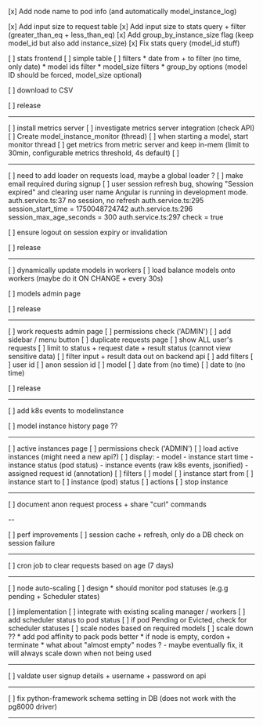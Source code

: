 [x] Add node name to pod info (and automatically model_instance_log)

[x] Add input size to request table
[x] Add input size to stats query + filter (greater_than_eq + less_than_eq)
[x] Add group_by_instance_size flag (keep model_id but also add instance_size)
[x] Fix stats query (model_id stuff)

[ ] stats frontend
  [ ] simple table
  [ ] filters
    * date from + to filter (no time, only date)
    * model ids filter
    * model_size filters
    * group_by options (model ID should be forced, model_size optional)

  [ ] download to CSV

[ ] release

---

[ ] install metrics server
[ ] investigate metrics server integration (check API)
[ ] Create model_instance_monitor (thread)
  [ ] when starting a model, start monitor thread
  [ ] get metrics from metric server and keep in-mem (limit to 30min, configurable metrics threshold, 4s default)
  [ ] 

---

[ ] need to add loader on requests load, maybe a global loader ?
[ ] make email required during signup
[ ] user session refresh bug, showing "Session expired" and clearing user name 
  Angular is running in development mode.
  auth.service.ts:37 no session, no refresh
  auth.service.ts:295 session_start_time = 1750048724742
  auth.service.ts:296 session_max_age_seconds = 300
  auth.service.ts:297 check = true

[ ] ensure logout on session expiry or invalidation

[ ] release

---

[ ] dynamically update models in workers
  [ ] load balance models onto workers (maybe do it ON CHANGE + every 30s)

[ ] models admin page

[ ] release

---

[ ] work requests admin page
  [ ] permissions check ('ADMIN')
  [ ] add sidebar / menu button
  [ ] duplicate requests page
  [ ] show ALL user's requests
  [ ] limit to status + request date + result status (cannot view sensitive data)
    [ ] filter input + result data out on backend api
  [ ] add filters
    [ ] user id
    [ ] anon session id
    [ ] model
    [ ] date from (no time)
    [ ] date to (no time)

[ ] release

---

[ ] add k8s events to modelinstance

[ ] model instance history page ??

---

[ ] active instances page
  [ ] permissions check ('ADMIN')
  [ ] load active instances (might need a new api?)
  [ ] display:
    - model
    - instance start time
    - instance status (pod status)
    - instance events (raw k8s events, jsonified)
    - assigned request id (annotation)
  [ ] filters
    [ ] model
    [ ] instance start from
    [ ] instance start to
    [ ] instance (pod) status
  [ ] actions
    [ ] stop instance

---

[ ] document anon request process + share "curl" commands

--

[ ] perf improvements
  [ ] session cache + refresh, only do a DB check on session failure

---

[ ] cron job to clear requests based on age (7 days)

---

[ ] node auto-scaling
  [ ] design
    * should monitor pod statuses (e.g.g pending + Scheduler states)

  [ ] implementation
    [ ] integrate with existing scaling manager / workers
    [ ] add scheduler status to pod status
    [ ] if pod Pending or Evicted, check for scheduler statuses
    [ ] scale nodes based on required models
    [ ] scale down ??
      * add pod affinity to pack pods better
      * if node is empty, cordon + terminate
      * what about "almost empty" nodes ? - maybe eventually fix, it will always scale down when not being used


---

[ ] valdate user signup details + username + password on api 

---

[ ] fix python-framework schema setting in DB (does not work with the pg8000 driver)

---

